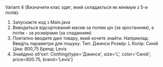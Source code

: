 Variant 4 (Визначити клас одяг, який складається як мінімум з 5-и полів):
1) Запускаєте код з Main.java
2) Виводиться відсортований масив за полем цін (за зростанням), а потім - за розмірами (за спаданням) 
3) Поетапно вводите дані товару, який хочете знайти. Наприклад:
    Введіть параметри для пошуку:
    Тип: Джинси
    Розмір: L
    Колір: Синій
    Ціна: 800,75
    Бренд: Levis
5) Знайдено об'єкт: Clothing{type='Джинси', size='L', color='Синій', price=800.75, brand='Levis'}
